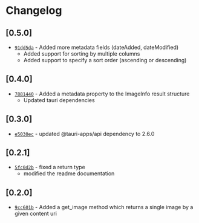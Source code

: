 # Changelog

## \[0.5.0]

- [`91dd5da`](https://github.com/universalappfactory/tauri-plugin-medialibrary/commit/91dd5dafbcfebca1aa7ffeaa1fd6141b2788492d) -   Added more metadata fields (dateAdded, dateModified)
  - Added support for sorting by multiple columns
  - Added support to specify a sort order (ascending or descending)

## \[0.4.0]

- [`7881440`](https://github.com/universalappfactory/tauri-plugin-medialibrary/commit/7881440906b8406e40d4e5160dd93db5abf529f7) -   Added a metadata property to the ImageInfo result structure
  - Updated tauri dependencies

## \[0.3.0]

- [`e5030ec`](https://github.com/universalappfactory/tauri-plugin-medialibrary/commit/e5030ecde76c8700b877822ee8c612db3b471829) -   updated @tauri-apps/api dependency to 2.6.0

## \[0.2.1]

- [`5fc0d2b`](https://github.com/universalappfactory/tauri-plugin-medialibrary/commit/5fc0d2b9d695177aac800286662d98064e5a099c) -   fixed a return type
  - modified the readme documentation

## \[0.2.0]

- [`9cc601b`](https://github.com/universalappfactory/tauri-plugin-medialibrary/commit/9cc601b40d6224e605ba9f9f47d560ac97b5ba75) -   Added a get_image method which returns a single image by a given content uri
